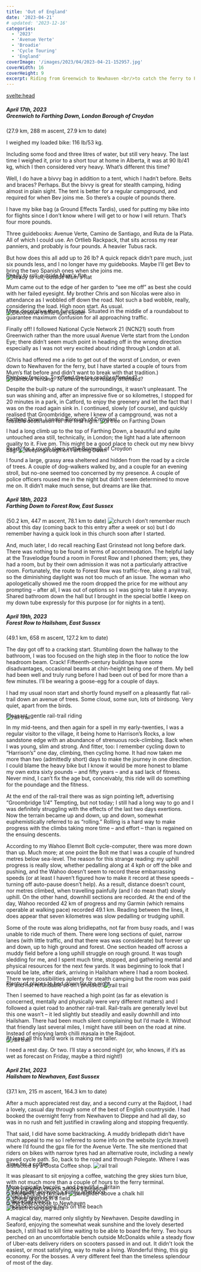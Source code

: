 ```yaml
---
title: 'Out of England'
date: '2023-04-21'
# updated: '2023-12-16'
categories:
  - '2023'
  - 'Avenue Verte'
  - 'Broadie'
  - 'Cycle Touring'
  - 'England'
coverImage: '/images/2023/04/2023-04-21-152957.jpg'
coverWidth: 16
coverHeight: 9
excerpt: Riding from Greenwich to Newhaven <br/>to catch the ferry to France...
---
```


<svelte:head>

<title>
2023 UK
</title>
</svelte:head>

<section class="card">	
	<h5>
		April 17th, 2023 <br />
		Greenwich to Farthing Down, London Borough of Croydon
	</h5>
	(27.9 km, 288 m ascent, 27.9 km to date)
	<p></p>	
	I weighed my loaded bike: 116 lb/53 kg.
	<p></p>	
	Including some food and three litres of water, but still very heavy. The last time I weighed it, prior to a short tour at home in Alberta, it was at 90 lb/41 kg, which I then considered very heavy. What’s different this time?	
	<p></p>
	Well, I do have a bivvy bag in addition to a tent, which I hadn’t before. Belts and braces? Perhaps. But the bivvy is great for stealth camping, hiding almost in plain sight. The tent is better for a regular campground, and required for when Bev joins me. So there’s a couple of pounds there.
	<p></p>
	I have my bike bag (a Ground Effects Tardis), used for putting my bike into for flights since I don’t know where I will get to or how I will return. That’s four more pounds.
	<p></p>		
	Three guidebooks: Avenue Verte, Camino de Santiago, and Ruta de la Plata. All of which I could use. An Ortlieb Rackpack, that sits across my rear panniers, and probably is four pounds. A heavier Tubus rack.
	<p></p>	
	But how does this all add up to 26 lb? A quick repack didn’t pare much, just six pounds less, and I no longer have my guidebooks. Maybe I’ll get Bev to bring the two Spanish ones when she joins me.	
	<img
		src="/images/2023/04/20230417_1155.jpg"
		alt="Ready to roll; outside Mum's flat"
	/>
	<div class="caption"> Ready to roll; outside Mum's flat </div>
	<p></p>
	Mum came out to the edge of her garden to “see me off” as best she could with her failed eyesight. My brother Chris and son Nicolas were also in attendance as I wobbled off down the road. Not such a bad wobble, really, considering the load. High noon start. As usual.		
	<div class='w-80'>
		<img
		src="/images/2023/03/2023-03-30-175716.jpg"
		alt="Decorative traffic light cluster"
		/>
		<div class="caption">
				More decorative than functional. Situated in the middle of a roundabout
				to guarantee maximum confusion for all approaching traffic.
		</div>
	</div>
	<p></p>	
	Finally off! I followed National Cycle Network 21 (NCN21) south from Greenwich rather than the more usual Avenue Verte start from the London Eye; there didn’t seem much point in heading off in the wrong direction especially as I was not very excited about riding through London at all. 
	<p></p>	
	(Chris had offered me a ride to get out of the worst of London, or even down to Newhaven for the ferry, but I have started a couple of tours from Mum’s flat before and didn’t want to break with that tradition.)	
	<img
		src="/images/2023/04/2023-04-17-152759.jpg"
		alt="Rainbow fencing. To offend the too readily offended?"
	/>
	<div class="caption"> Rainbow fencing. To offend the too readily offended?</div>
	<p></p>
	Despite the built-up nature of the surroundings, it wasn’t unpleasant. The sun was shining and, after an impressive five or so kilometres, I stopped for 20 minutes in a park, in Catford, to enjoy the greenery and let the fact that I was on the road again sink in. I continued, slowly (of course), and quickly realised that Groombridge, where I knew of a campground, was not a feasible destination for the first night.	
	<img
		src="/images/2023/04/2023-04-17-181047.jpg"
		alt="a tree on Farthing Down"
	/>
	<div class="caption">Farthing Down, London Borough of Croydon!</div>
	<p></p>
	I had a long climb up to the top of Farthing Down, a beautiful and quite untouched area still, technically, in London; the light had a late afternoon quality to it. Five pm. This might be a good place to check out my new bivvy bag!	
	<img
		src="/images/2023/04/20230417_1904.jpg"
		alt="sleeping rough on Farthing Down"
	/>
	<div class="caption">Ready for a rough sleep in the Borough of Croydon</div>
	<p></p>
	I found a large, grassy area sheltered and hidden from the road by a circle of trees. A couple of dog-walkers walked by, and a couple for an evening stroll, but no-one seemed too concerned by my presence. A couple of police officers roused me in the night but didn’t seem determined to move me on. It didn’t make much sense, but dreams are like that.
	
</section>

<section class="card">
	<h5>
		April 18th, 2023 <br />
		Farthing Down to Forest Row, East Sussex
	</h5>
	(50.2 km, 447 m ascent, 78.1 km to date)
	<img
		src="/images/2023/04/2023-04-18-132608.jpg"
		alt="church"
	/>
    I don’t remember much about this day (coming back to this entry after a week or so) but I do remember having a quick look in this church soon after I started.
	<p></p>
    And, much later, I do recall reaching East Grinstead not long before dark. There was nothing to be found in terms of accommodation. The helpful lady at the Travelodge found a room in Forest Row and I phoned them; yes, they had a room, but by their own admission it was not a particularly attractive room. Fortunately, the route to Forest Row was traffic-free, along a rail trail, so the diminishing daylight was not too much of an issue. The woman who apologetically showed me the room dropped the price for me without any prompting – after all, I was out of options so I was going to take it anyway. Shared bathroom down the hall but I brought in the special bottle I keep on my down tube expressly for this purpose (or for nights in a tent).

</section>

<section class="card">
	<h5>
		April 19th, 2023 <br /> Forest Row to Hailsham, East Sussex
	</h5> (49.1 km, 658 m ascent, 127.2 km to date)
	<p>
	The day got off to a cracking start. Stumbling down the hallway to the bathroom, I was too focused on the high step in the floor to notice the low headroom beam. Crack! Fifteenth-century buildings have some disadvantages, occasional beams at chin-height being one of them. My bell had been well and truly rung before I had been out of bed for more than a few minutes. I’ll be wearing a goose-egg for a couple of days.
	</p>
	<p>
	I had my usual noon start and shortly found myself on a pleasantly flat rail-trail down an avenue of trees. Some cloud, some sun, lots of birdsong. Very quiet, apart from the birds.
	</p>
	<img
		src="/images/2023/04/2023-04-19-131803.jpg"
		alt="rail trail"
	/>
	<div class="caption">Pleasant, gentle rail-trail riding</div>
	<p></p>
	In my mid-teens, and then again for a spell in my early-twenties, I was a regular visitor to the village, it being home to Harrison’s Rocks, a low sandstone edge with an abundance of strenuous rock-climbing. Back when I was young, slim and strong. And fitter, too: I remember cycling down to “Harrison’s” one day, climbing, then cycling home. It had now taken me more than two (admittedly short) days to make the journey in one direction. I could blame the heavy bike but I know it would be more honest to blame my own extra sixty pounds – and fifty years – and a sad lack of fitness. Never mind, I can’t fix the age but, conceivably, this ride will do something for the poundage and the fitness.	
	<p></p>
	At the end of the rail-trail there was as sign pointing left, advertising “Groombridge 1/4” Tempting, but not today; I still had a long way to go and I was definitely struggling with the effects of the last two days exertions. Now the terrain became up and down, up and down, somewhat euphemistically referred to as “rolling.” Rolling is a hard way to make progress with the climbs taking more time – and effort – than is regained on the ensuing descents.
	<p></p>
	According to my Wahoo Elemnt Bolt cycle-computer, there was more down than up. Much more; at one point the Bolt me that I was a couple of hundred metres below sea-level. The reason for this strange reading: my uphill progress is really slow, whether pedalling along at 4 kph or off the bike and pushing, and the Wahoo doesn’t seem to record these embarrassing speeds (or at least I haven’t figured how to make it record at these speeds – turning off auto-pause doesn’t help). As a result, distance doesn’t count, nor metres climbed, when travelling painfully (and I do mean that) slowly uphill. On the other hand, downhill sections are recorded. At the end of the day, Wahoo recorded 42 km of progress and my Garmin (which remains operable at walking pace) recorded 49.1 km. Reading between the lines, it does appear that seven kilometres was slow pedalling or trudging uphill.
	<p></p>
	Some of the route was along bridlepaths, not far from busy roads, and I was unable to ride much of them. There were long sections of quiet, narrow lanes (with little traffic, and that there was was considerate) but forever up and down, up to high ground and forest. One section headed off across a muddy field before a long uphill struggle on rough ground. It was tough sledding for me, and I spent much time, stopped, and gathering mental and physical resources for the next few yards. It was beginning to look that I would be late, after dark, arriving in Hailsham where I had a room booked. There were possibilities aplenty for stealth camping but the room was paid for and not refundable so on I pressed.
	<img
		src="/images/2023/04/20230419_1718.jpg"
		alt="rail trail"
	/>
	<div class="caption">Plenty of places to bed down for the night.</div>	
	<p></p>
	Then I seemed to have reached a high point (as far as elevation is concerned, mentally and physically were very different matters) and I followed a quiet road to another rail-trail. Rail-trails are generally level but this one wasn’t – it led slightly but steadily and easily downhill and into Hailsham. There had been much silent complaining but I’d made it. Without that friendly last several miles, I might have still been on the road at nine. Instead of enjoying lamb chilli masala in the Rajdoot.	
	<div class="width50">
		<img
			src="/images/2023/04/20230419_1719.jpg"
			alt="rail trail"
		/>		
	</div>
	<div class="caption">At least all this hard work is making me taller.</div>
	<p></p>		
	I need a rest day. Or two. I’ll stay a second night (or, who knows, if it’s as wet as forecast on Friday, maybe a third night!)	
</section>

<section class="card">	
	<h5>
		April 21st, 2023 <br /> Hailsham to Newhaven, East Sussex
	</h5> (37.1 km, 215 m ascent, 164.3 km to date)
	<p></p>		
	After a much appreciated rest day, and a second curry at the Rajdoot, I had a lovely, casual day through some of the best of English countryside. I had booked the overnight ferry from Newhaven to Dieppe and had all day, so was in no rush and felt justified in crawling along and stopping frequently.	
	<p></p>
		That said, I did have some backtracking. A muddy bridlepath didn’t have much appeal to me so I referred to some info on the website (cycle.travel) where I’d found the gpx file for the Avenue Verte. The site mentioned that riders on bikes with narrow tyres had an alternative route, including a newly paved cycle path. So, back to the road and through Polegate. Where I was distracted by a Costa Coffee shop.
	<img
		src="/images/2023/04/20230421_1246.jpg"
		alt="rail trail"
	/>	
	<div class="caption">Time for a coffee</div>
	<p></p>
	It was pleasant to sit enjoying a coffee, watching the grey skies turn blue, with not much more than a couple of hours to the ferry terminal.
	<img
		src="/images/2023/04/2023-04-21-155634.jpg"
		alt="very english church across a meadowl"
	/>
	<div class="caption">More typically bucolic &ndash; and beautiful &ndash; Britain</div>	
	<img
		src="/images/2023/04/2023-04-21-160038.jpg"
		alt="bluebells and flint wall"
	/>
	<img
		src="/images/2023/04/2023-04-21-162605.jpg"
		alt="paraglider above a chalk hill"
	/>
	<div class="caption">A paraglider enjoying a sunny afternoon</div>
	<img
		src="/images/2023/04/2023-04-21-181827.jpg"
		alt="sheep grazing in a field"
	/>	
	<div class="caption">A very English scene</div>
	<img
		src="/images/2023/04/2023-04-21-190023.jpg"
		alt="the beach close to Newhaven"
	/>	
	<div class="caption">A deserted beach</div>
	<img
		src="/images/2023/04/2023-04-21-190206.jpg"
		alt="beach changing huts"
	/>	
	<div class="caption">Traditional changing huts on the beach</div>
	<p></p>
	A magical day, marred only slightly by Newhaven. Despite dawdling in Seaford, enjoying the somewhat weak sunshine and the lovely deserted beach, I still had to kill time waiting to be able to board the ferry. Two hours perched on an uncomfortable bench outside McDonalds while a steady flow of Uber-eats delivery riders on scooters passed in and out. It didn't look the easiest, or most satisfying, way to make a living. Wonderful thing, this gig economy. For the bosses. A very different feel than the timeless splendour of most of the day.
	
</section>

<style>
  
 .caption {
	margin-top:-1.5em;
 }

</style>
